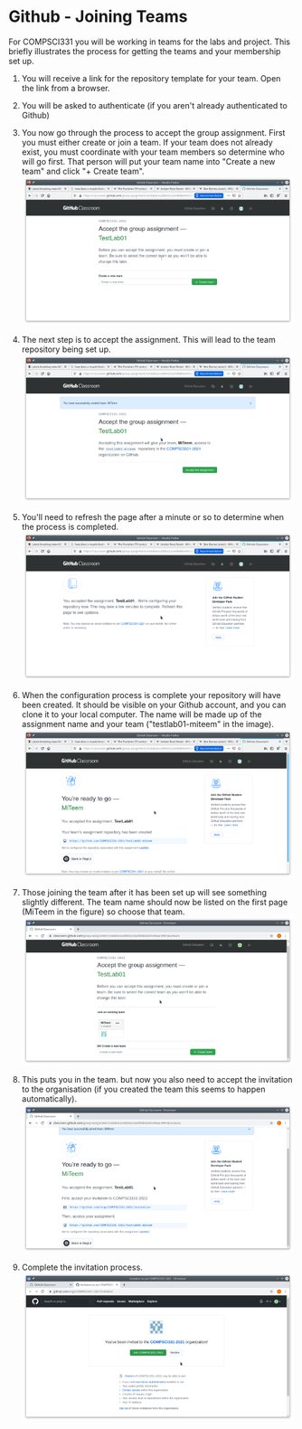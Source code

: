 Github - Joining Teams
======================

For COMPSCI331 you will be working in teams for the labs and project. This
briefly illustrates the process for getting the teams and your membership set
up.

1. You will receive a link for the repository template for your team. Open the
link from a browser.

1. You will be asked to authenticate (if you aren't already authenticated to Github)

1. You now go through the process to accept the group assignment.  First you
must either create or join a team. If your team does not already exist, you
must coordinate with your team members so determine who will go first.  That
person will put your team name into "Create a new team" and click "+ Create
team".
![](src/resources/create-team.png)

1. The next step is to accept the assignment. This will lead to the team repository being set up.
![](src/resources/accept-assignment.png)

1. You'll need to refresh the page after a minute or so to determine when the process is completed.
![](src/resources/configuring.png)

1. When the configuration process is complete your repository will have been created. It should be visible on your Github account, and you can clone it to your local computer. The name will be made up of the assignment name and your team ("testlab01-miteem" in the image). 
![](src/resources/ready-to-go.png)

1. Those joining the team after it has been set up will see something slightly different. The team name should now be listed on the first page
(MiTeem in the figure) so choose that team.
![](src/resources/existing-team.png)

1. This puts you in the team. but now you also need to
accept the invitation to the organisation (if you created the team this
seems to happen automatically).
![](src/resources/existing-team-join.png)

1. Complete the invitation process.
![](src/resources/invitation.png)
